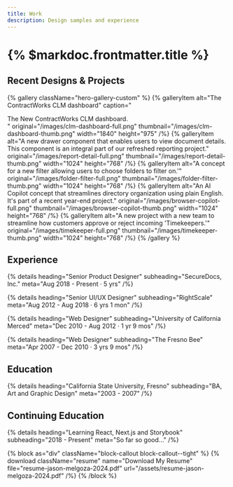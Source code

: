 ```yaml
---
title: Work
description: Design samples and experience
---
```


# {% $markdoc.frontmatter.title %}

## Recent Designs & Projects

{% gallery className="hero-gallery-custom" %}
{% galleryItem
  alt="The ContractWorks CLM dashboard"
  caption="<div class='hidden-caption-content'>The New ContractWorks CLM dashboard.</div>"
  original="/images/clm-dashboard-full.png"
  thumbnail="/images/clm-dashboard-thumb.png"
  width="1840"
  height="975"
/%}
{% galleryItem
  alt="A new drawer component that enables users to view document details. This component is an integral part of our refreshed reporting project."
  original="/images/report-detail-full.png"
  thumbnail="/images/report-detail-thumb.png"
  width="1024"
  height="768"
/%}
{% galleryItem
  alt="A concept for a new filter allowing users to choose folders to filter on.'"
  original="/images/folder-filter-full.png"
  thumbnail="/images/folder-filter-thumb.png"
  width="1024"
  height="768"
/%}
{% galleryItem
  alt="An AI Copilot concept that streamlines directory organization using plain English. It's part of a recent year-end project."
  original="/images/browser-copilot-full.png"
  thumbnail="/images/browser-copilot-thumb.png"
  width="1024"
  height="768"
/%}
{% galleryItem
  alt="A new project with a new team to streamline how customers approve or reject incoming 'Timekeepers.'"
  original="/images/timekeeper-full.png"
  thumbnail="/images/timekeeper-thumb.png"
  width="1024"
  height="768"
/%}
{% /gallery %}

## Experience

{% details heading="Senior Product Designer" subheading="SecureDocs, Inc." meta="Aug 2018 - Present · 5 yrs" /%}

{% details heading="Senior UI/UX Designer" subheading="RightScale" meta="Aug 2012 - Aug 2018 · 6 yrs 1 mon" /%}

{% details heading="Web Designer" subheading="University of California Merced" meta="Dec 2010 - Aug 2012 · 1 yr 9 mos" /%}

{% details heading="Web Designer" subheading="The Fresno Bee" meta="Apr 2007 - Dec 2010 · 3 yrs 9 mos" /%}

## Education

{% details heading="California State University, Fresno" subheading="BA, Art and Graphic Design" meta="2003 - 2007" /%}

## Continuing Education

{% details heading="Learning React, Next.js and Storybook" subheading="2018 - Present" meta="So far so good..." /%}

{% block as="div" className="block-callout block-callout--tight" %}
{% download
  className="resume"
  name="Download My Resume"
  file="resume-jason-melgoza-2024.pdf"
  url="/assets/resume-jason-melgoza-2024.pdf"
/%}
{% /block %}
